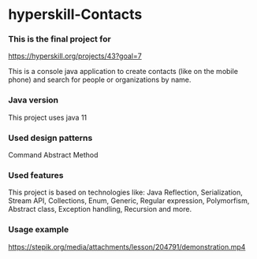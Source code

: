 # hyperskill-Contacts
### This is the final project for
https://hyperskill.org/projects/43?goal=7

This is a console java application to create contacts (like on the mobile phone) and search for people or organizations by name. 

### Java version
This project uses java 11

### Used design patterns
Command
Abstract Method

### Used features
This project is based on technologies like:
Java Reflection, 
Serialization, 
Stream API, 
Collections, 
Enum, 
Generic, 
Regular expression, 
Polymorfism, 
Abstract class, 
Exception handling,
Recursion 
and more.

### Usage example
https://stepik.org/media/attachments/lesson/204791/demonstration.mp4
